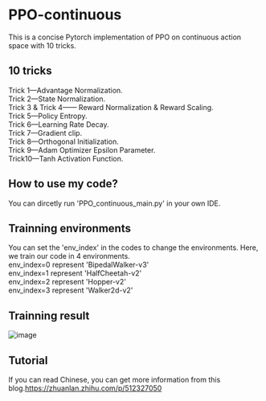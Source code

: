 # PPO-continuous
This is a concise Pytorch implementation of PPO on continuous action space with 10 tricks.<br />

## 10 tricks
Trick 1—Advantage Normalization.<br />
Trick 2—State Normalization.<br />
Trick 3 & Trick 4—— Reward Normalization & Reward Scaling.<br />
Trick 5—Policy Entropy.<br />
Trick 6—Learning Rate Decay.<br />
Trick 7—Gradient clip.<br />
Trick 8—Orthogonal Initialization.<br />
Trick 9—Adam Optimizer Epsilon Parameter.<br />
Trick10—Tanh Activation Function.<br />

## How to use my code?
You can dircetly run 'PPO_continuous_main.py' in your own IDE.<br />

## Trainning environments
You can set the 'env_index' in the codes to change the environments. Here, we train our code in 4 environments.<br />
env_index=0 represent 'BipedalWalker-v3'<br />
env_index=1 represent 'HalfCheetah-v2'<br />
env_index=2 represent 'Hopper-v2'<br />
env_index=3 represent 'Walker2d-v2'<br />

## Trainning result
![image](https://github.com/Lizhi-sjtu/DRL-code-pytorch/blob/main/5.PPO-continuous/training_result.png)

## Tutorial
If you can read Chinese, you can get more information from this blog.https://zhuanlan.zhihu.com/p/512327050
